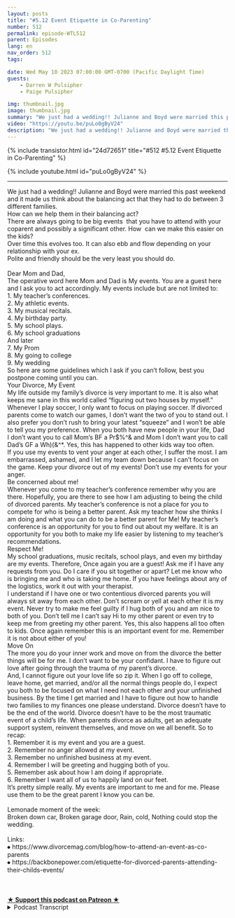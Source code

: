 ```yaml
---
layout: posts
title: "#5.12 Event Etiquette in Co-Parenting"
number: 512
permalink: episode-WTL512
parent: Episodes
lang: en
nav_order: 512
tags:

date: Wed May 10 2023 07:00:00 GMT-0700 (Pacific Daylight Time)
guests:
    - Darren W Pulsipher
    - Paige Pulsipher

img: thumbnail.jpg
image: thumbnail.jpg
summary: "We just had a wedding!! Julianne and Boyd were married this past weekend and it made us think about the balancing act that they had to do between 3 different families. How can we help them in their balancing act? There are always going to be big events that you have to attend with your coparent and possibly a significant other. How can we make this easier on the kids?"
video: "https://youtu.be/puLo0gByV24"
description: "We just had a wedding!! Julianne and Boyd were married this past weekend and it made us think about the balancing act that they had to do between 3 different families. How can we help them in their balancing act? There are always going to be big events that you have to attend with your coparent and possibly a significant other. How can we make this easier on the kids?"
---
```


<div>
{% include transistor.html id="24d72651" title="#512 #5.12 Event Etiquette in Co-Parenting" %}

{% include youtube.html id="puLo0gByV24" %}
</div>

---

<html><head></head><body><div>We just had a wedding!! Julianne and Boyd were married this past weekend and it made us think about the balancing act that they had to do between 3 different families.&nbsp;<br>How can we help them in their balancing act?&nbsp;<br>There are always going to be big events&nbsp; that you have to attend with your coparent and possibly a significant other. How&nbsp; can we make this easier on the kids?<br>Over time this evolves too. It can also ebb and flow depending on your relationship with your ex.<br>Polite and friendly should be the very least you should do.&nbsp;<br><br>Dear Mom and Dad,<br>The operative word here Mom and Dad is My events. You are a guest here and I ask you to act accordingly. My events include but are not limited to:<br>1. My teacher’s conferences.<br>2. My athletic events.<br>3. My musical recitals.<br>4. My birthday party.<br>5. My school plays.<br>6. My school graduations<br>And later<br>7. My Prom<br>8. My going to college<br>9. My wedding<br>So here are some guidelines which I ask if you can’t follow, best you postpone coming until you can.<br>Your Divorce, My Event<br>My life outside my family’s divorce is very important to me. It is also what keeps me sane in this world called “figuring out two houses by myself.” Whenever I play soccer, I only want to focus on playing soccer. If divorced parents come to watch our games, I don’t want the two of you to stand out. I also prefer you don’t rush to bring your latest “squeeze” and I won’t be able to tell you my preference. When you both have new people in your life, Dad I don’t want you to call Mom’s BF a Pr$%^&amp; and Mom I don’t want you to call Dad’s GF a Wh)(&amp;^*. Yes, this has happened to other kids way too often.<br>If you use my events to vent your anger at each other, I suffer the most. I am embarrassed, ashamed, and I let my team down because I can’t focus on the game. Keep your divorce out of my events! Don’t use my events for your anger.<br>Be concerned about me!<br>Whenever you come to my teacher’s conference remember why you are there. Hopefully, you are there to see how I am adjusting to being the child of divorced parents. My teacher’s conference is not a place for you to compete for who is being a better parent. Ask my teacher how she thinks I am doing and what you can do to be a better parent for Me! My teacher’s conference is an opportunity for you to find out about my welfare. It is an opportunity for you both to make my life easier by listening to my teacher’s recommendations.<br>Respect Me!<br>My school graduations, music recitals, school plays, and even my birthday are my events. Therefore, Once again you are a guest! Ask me if I have any requests from you. Do I care if you sit together or apart? Let me know who is bringing me and who is taking me home. If you have feelings about any of the logistics, work it out with your therapist.<br>I understand if I have one or two contentious divorced parents you will always sit away from each other. Don’t scream or yell at each other it is my event. Never try to make me feel guilty if I hug both of you and am nice to both of you. Don’t tell me I can’t say Hi to my other parent or even try to keep me from greeting my other parent. Yes, this also happens all too often to kids. Once again remember this is an important event for me. Remember it is not about either of you!<br>Move On<br>The more you do your inner work and move on from the divorce the better things will be for me. I don’t want to be your confidant. I have to figure out love after going through the trauma of my parent’s divorce.<br>And, I cannot figure out your love life so zip it. When I go off to college, leave home, get married, and/or all the normal things people do, I expect you both to be focused on what I need not each other and your unfinished business. By the time I get married and I have to figure out how to handle two families to my finances one please understand. Divorce doesn’t have to be the end of the world. Divorce doesn’t have to be the most traumatic event of a child’s life. When parents divorce as adults, get an adequate support system, reinvent themselves, and move on we all benefit. So to recap:<br>1. Remember it is my event and you are a guest.<br>2. Remember no anger allowed at my event.<br>3. Remember no unfinished business at my event.<br>4. Remember I will be greeting and hugging both of you.<br>5. Remember ask about how I am doing if appropriate.<br>6. Remember I want all of us to happily land on our feet.<br>It’s pretty simple really. My events are important to me and for me. Please use them to be the great parent I know you can be.<br><br>Lemonade moment of the week:<br>Broken down car, Broken garage door, Rain, cold, Nothing could stop the wedding.<br><br>Links:<br>⦁ https://www.divorcemag.com/blog/how-to-attend-an-event-as-co-parents<br>⦁ https://backbonepower.com/etiquette-for-divorced-parents-attending-their-childs-events/<br><br><br><br></div>
<strong>
  <a href="https://www.patreon.com/wheresthelemonade" target="_donate" rel="payment" title="★ Support this podcast on Patreon ★">★ Support this podcast on Patreon ★</a>
</strong></body></html>

<details>
<summary> Podcast Transcript </summary>

<p>﻿1</p>
<p>Hello, this is.</p>
<p>Darren and this is. Paige.</p>
<p>And this is.</p>
<p>Where we talk aboutwhat happens when life through you lemons.</p>
<p>You make some lemonade.</p>
<p>Meaning some weeks it's lemons.</p>
<p>Yes, some weeks it's just lemons.</p>
<p>Yeah.</p>
<p>On today's episode.</p>
<p>Event Etiquette for co-parenting.</p>
<p>We just had a great wedding.</p>
<p>You sure did.</p>
<p>Julianne and Boyd got married.</p>
<p>Just what to watch today.</p>
<p>I've lost track of time.</p>
<p>List last week.</p>
<p>Saturday, Sunday,</p>
<p>May three, a couple of days ago.</p>
<p>So it's been a whirlwind.</p>
<p>All thosethat have been listening to podcasts,knowing we've missed a couple of weeks,that had a lot to do with metraveling a little bitand also getting ready for the wedding.</p>
<p>It's been very busy around the house.</p>
<p>Yeah, it's been busy and a good busy, butyeah, trying to get everything ready andand do things around the houseand get ready for the wedding.</p>
<p>So it's been fun.</p>
<p>I can't think of any bigger eventthat a parentin a co-parenting situationhas to deal with than probably a wedding.</p>
<p>When you say that.</p>
<p>Yes, it is a lot.</p>
<p>And if you don't have a good workingrelationship with your ex.</p>
<p>Yeah, that I just.</p>
<p>I can't even. Imagine.</p>
<p>I can't even imagine how challengingthat would befor the child.</p>
<p>For the child.</p>
<p>Right. Like, I'mnot even thinking about the adults.</p>
<p>Like, oh, how hard it must be for theadults, for the child trying to navigatea contentious relationshipbetween your two parentsand trying to get marriedand all that would be very.</p>
<p>Very that would be very hard.</p>
<p>Like who pays for what?</p>
<p>Yes. Whose house is, you know.</p>
<p>Which venue is it going to be?</p>
<p>Where is it going to be?</p>
<p>I would think that most kidswould just say,</p>
<p>I'm just going to get marriedas far away from both parents as possible.</p>
<p>No one's invited.</p>
<p>But that was not the case for us.</p>
<p>It was not Julianne and Boyd were a dreamactually to work with for the wedding.</p>
<p>And they did such a good job at balancingthree families this past weekbecause Boyd's family came into towna week before the wedding.</p>
<p>So they had three familiesthat they were trying to make timefor spend time with whilestill getting ready for the wedding.</p>
<p>I mean, they they had a big balancing act.</p>
<p>Yeah.</p>
<p>And I thought they</p>
<p>I thought they did a good job.</p>
<p>In fact, we just talked to themand they're not on their honeymoon.</p>
<p>They're doing a staycationfor their honeymoon.</p>
<p>So we talked to them on their drive back.</p>
<p>Yeah, that sounds weirdthat our kids just got marriedthree days ago and are talking to them.</p>
<p>We're not controllingweird helicopter parents.</p>
<p>They're in the car.</p>
<p>Drive just a little bit, I promise.</p>
<p>I was thinking thatwhen you were just on the phone with thembecause you were just seeinghow the drive was going.</p>
<p>I'm like, This is so weirdthat we're talking to them.</p>
<p>That's a 910 of the drive.</p>
<p>Yeah, No, but I'm just saying,because they're not doing a traditionalthey did not take a honeymoon yet.</p>
<p>They stayedtwo nights here, which we still saw themboth days.</p>
<p>That was a little weird. Yeah.</p>
<p>So they went to,they spent the night in hoteland then came backand we opened presents and had lunch.</p>
<p>And then they spentthe night at the hotel.</p>
<p>And then they came back to seeeverybody again before they took off.</p>
<p>Yeah.</p>
<p>So not a typical situation?</p>
<p>No, it wasn't.</p>
<p>But I understand they were trying to.</p>
<p>A family's far awayfrom where they're, they're movingso they're trying to see everyonebefore they go back up to school. Yes.</p>
<p>And they're going to have a a honeymoonstaycation because there's a lot of tripsthat they have coming upin the next few months that.</p>
<p>So, you know, there's only so much moneyto go around for trips.</p>
<p>Yeah, that is true.</p>
<p>And there was someso when we were looking at the wedding,there is always awkwardnesswhen you have blended familiesand co-parenting and these big events likewhat is the etiquette on thisand what and what about this?</p>
<p>And, and there's always some time,some miscommunicationor there's lots of landmines,</p>
<p>I guess is the right word to say, right?</p>
<p>Yeah, Yeah, for sure.</p>
<p>For sure.</p>
<p>I mean, there's a lot going onwith a weddingand there's like, you know,you make a big checklist, right?</p>
<p>And you've got to figure out,you know, as the childthat's getting married,you're figuring outif your parents haven't talkedand divided things up, then the childhas to help divide things up or,you know, it's all it's a lot.</p>
<p>It's a lot to handle it.</p>
<p>But you know what?</p>
<p>I think it went off pretty smooth.</p>
<p>Yeah.</p>
<p>Yeah, I think so, too.</p>
<p>I think things got divided, right?</p>
<p>Kind of right upfront of who was doing whatand who was paying for what.</p>
<p>Kind of got divided fairly quickly.</p>
<p>Yeah.</p>
<p>In our situation and.</p>
<p>Through just a couple small, minor.</p>
<p>Oh, I thought you were going to do that.</p>
<p>Oh, I was going to do that.</p>
<p>No problem. It resolved itself.</p>
<p>But that's very different for for those ofyou that are in a traditional family,non blended family,and you're parenting in the same house,there's a lot of communicationthat just happens naturallywhen you're in co-parenting.</p>
<p>That communication doesn't happenlike it used to.</p>
<p>So there's there's a lot of thingsthat can be missed.</p>
<p>Absolutely.</p>
<p>And some things,you know, at the very last second.</p>
<p>So it'll be like what's happeningwith this?</p>
<p>And we're looking at each other going.</p>
<p>I don't know. I don't. Know.</p>
<p>Aren't you the groom's?</p>
<p>Aren't you the bride's father?</p>
<p>Yeah, Yeah.</p>
<p>We're like, I don't know.</p>
<p>We did not get the memo on that one.</p>
<p>And then, you know, then people are like,</p>
<p>Oh, I'm sorry. It's.</p>
<p>It's just,you know, like I said, it's a lot.</p>
<p>It's a lot going on. And I just.</p>
<p>I just continually wanted to be like,how can we make this easierfor the bride and groom?</p>
<p>Because they were they're trying so hardto balance everyone and everything.</p>
<p>And I just kept saying,</p>
<p>How can we make this easier?</p>
<p>How can we make this easier?</p>
<p>Right? It's already a stressful time.</p>
<p>A wedding is a stressful timeand a lot going on.</p>
<p>And I just wanted it to make it easierfor them.</p>
<p>Well, and it's interesting because we saidwe got to do a podcast aboutour experienceand the things that we thought went welland the things thatmaybe we could have communicated betteror or come up with a different strategy.</p>
<p>Until you started reading articles on thisand you found this incrediblelittle articlethat I thought was pretty done pretty.</p>
<p>Well, Yeah, it's done really well.</p>
<p>Yeah, it's called my it's like,almost like it's a letter.</p>
<p>It says, Dear Mom and Dad.</p>
<p>And but the letter is titled My Eventsand yeah.</p>
<p>So it's just it's the perspectivefrom a child of divorced parents.</p>
<p>And it was it was interesting wasn't it.</p>
<p>And we kind of when you read it to me,we kind of laughed a little bitbecause, oh, we mess this up so bad.</p>
<p>Yeah, sometimes. Right.</p>
<p>Other times you said, Ohyeah, we actually did pretty good on that.</p>
<p>Well, and over time.</p>
<p>You get better. Things evolve, right?</p>
<p>It and it can ebb and flow dependingon your relationship with your exand depending on where that stands.</p>
<p>So you know what I mean?</p>
<p>Like it's an ebb and flow.</p>
<p>Like sometimes you're like, Wow, okay, weyou know,we handled that event really welland then a couple of months later,you're like, Whoa, what?</p>
<p>You know, I don't know what just happenedthere, but we did not handle that well.</p>
<p>Right?</p>
<p>So it's but as as the yearsgo on, you get much better at it.</p>
<p>And I think no matterwhat at your kids event,no matter what even is a weddingor a birthday or a graduation, a.</p>
<p>Sport of a.</p>
<p>Sport of a school event, at the very leastyou're youshould be polite and friendlyat the very least.</p>
<p>So even if you're you're likelooking at your ex going,</p>
<p>I don't want to look at you.</p>
<p>I don't want to talk to you.</p>
<p>I can't stand you. It's not about you.</p>
<p>It is not about you.</p>
<p>So at the very least, you have to be.</p>
<p>You have to be.</p>
<p>I'm telling you, I'm telling you,you have to be polite and friendly.</p>
<p>Well, it's not just the co parents eitherin especially in eventsthat are big events like a wedding.</p>
<p>You've got extendedfamily there, too. Yes.</p>
<p>And you may have to sit downwith some of your siblings or your parentsor aunts and uncles and say, be nice. Yes.</p>
<p>Or you may have to say,you know what, it just be cordialor whatever the case may be.</p>
<p>Yeah. Remember, it's not about you.</p>
<p>It's about your child's event.</p>
<p>That's right.</p>
<p>Don't be selfish to me.</p>
<p>That's very selfish.</p>
<p>If you're making it about youand your feelings.</p>
<p>It's not.</p>
<p>It's not about you in your face.</p>
<p>It's about your child and their dayor their event and their feelings.</p>
<p>Know I can't think of a better gift.</p>
<p>You can give your childat their wedding too,to just be polite and nice and show unityin this joyous occasionthat you're having with your kid.</p>
<p>Absolutely.</p>
<p>All right. Hey,let's talk about the article.</p>
<p>I love the way it was phrased.</p>
<p>Dear mom and dad,these are my events, right?</p>
<p>I love it.</p>
<p>Yeah.</p>
<p>It says you are a guest hereand I ask you to act accordingly.</p>
<p>My events include but are not limited to.</p>
<p>All right, this is good. Yes.</p>
<p>My teachers conferences.</p>
<p>I never would have thoughtthat as an event. Right.</p>
<p>My athletic events, my musical recitals,my birthday parties, my schoolplays, my school graduations, and latermy prom, my going to college, my wedding.</p>
<p>We had all these.</p>
<p>We have had every singleone of these happen. Yes.</p>
<p>And which one do you thinkwe botched the most at first?</p>
<p>Oh, well.</p>
<p>I'd say the teacher conferences.</p>
<p>I wasn't at those.</p>
<p>But you were at those, like I.</p>
<p>That's right. Right.</p>
<p>As a you don't usually typicallyas a significant other or a spouse of.</p>
<p>Or a stepmom.</p>
<p>You tell me that you would notgo to conferences like you.</p>
<p>You don't need ten people in the room.</p>
<p>You just let mom and dad handle that.</p>
<p>So, yeah, those those weresome challenging times in the beginning.</p>
<p>When you were. Especially when your kidsare having problems.</p>
<p>Yeah.</p>
<p>And remember,your child is just gone througha very traumatic experience in their life.</p>
<p>Their parents have split up a lot of timeswhen it first happens, they areprobably going to have some issuesat school, parent teacher conferences.</p>
<p>The teacher is going to tell you, Hey,</p>
<p>Johnny seems a little bit moreintrovertedor maybe he's acting out in class,whatever the case may be.</p>
<p>This is not the time to get defensive.</p>
<p>Yes, I think that can definitely happen,especially in the beginning.</p>
<p>Right, when the feelings are still raw.</p>
<p>Yeah. And that happened.</p>
<p>That happened with me. Yeah, absolutely.</p>
<p>Yeah. You become defensive.</p>
<p>I it wasn't me.</p>
<p>That was my fault. Not at my house.</p>
<p>Oh, he acts out when he's with his momand going from his mom to to school.</p>
<p>Never from my. Never.</p>
<p>Yeah.</p>
<p>Everything in our house, it's beautiful.</p>
<p>Yeah. Yeah. So, yes, I think you're right.</p>
<p>I think there's a lot of defensivenessin the beginning.</p>
<p>Right? Yeah. Yeah.</p>
<p>And you're and once again,you're making that about yourselfand not about your child.</p>
<p>When you're sitting theredefending your right,how you're handling things,that is making it about you.</p>
<p>Right.</p>
<p>Instead of focusing on the child.</p>
<p>Well, and that's the first pointthat it says in the letteris, hey, it's your divorce,but it's my event.</p>
<p>And this is from the kid'sperspective, right?</p>
<p>Yes. So okay, so let's read this first.</p>
<p>I like this.</p>
<p>So it says my life outside my family'sdivorce is very important to me.</p>
<p>It is also what keeps mesane in the worldcalled figuring out two houses by myself.</p>
<p>Whenever I play soccer,</p>
<p>I only want to focus on playing soccer.</p>
<p>If two divorced parentswant to come watch our games,</p>
<p>I don't want the two of you to stand out.</p>
<p>I also, before you, don't rushto bring your latest squeeze and</p>
<p>I won't be able to tell you my preferencewhen you both have new peoplein your life.</p>
<p>Dad, I don't want you to call Mom'sboyfriend a whatever any. Boy.</p>
<p>And Mom, I don't want you to call Dad'sgirlfriend blankety blank. Yes.</p>
<p>This has happened to other kidsway too often.</p>
<p>If you use my events to vent your angerat each other, I suffer the most.</p>
<p>I'm embarrassed, ashamed,and I let my team downbecause I can't focus on the game.</p>
<p>Keep your divorce out of my events.</p>
<p>Don't use my events.</p>
<p>For your anger.</p>
<p>So true. Wow. Like I.</p>
<p>I want to, like, publish.</p>
<p>I wish every divorce familycould read this.</p>
<p>And because it's just.</p>
<p>It's from the kids perspective, right?</p>
<p>Like, stop making things about youand think about me.</p>
<p>Right?</p>
<p>And yeah, and I can hear it already.</p>
<p>Some parents. What?</p>
<p>I was thinking about youwhen I brought my new squeeze.</p>
<p>Because this is going to be your new daddyor your new mommy andyou need to like them,and then they need to attend your things,right?</p>
<p>No, they don't. Yes.</p>
<p>And they don'twant you to come to their eventand see the two of you arguing. Right.</p>
<p>You and your ex.</p>
<p>The kids do not want to see that.</p>
<p>Like keep that out of the know.</p>
<p>Doesn't mean that you need to sit togetherat the sporting event.</p>
<p>You know what?</p>
<p>So I read a different articleand it said ifif you have gotten to that point,absolutely you should sit together.</p>
<p>They said there's nothing better for a kidthan to look out and seemom and dad sitting together.</p>
<p>That's not giving the kida false sense of mom and dadare going to get back together. No, no,</p>
<p>I don't think so.</p>
<p>I don't think so. I think it'smy life has youknow, a bomb has been set off in my life.</p>
<p>And look,at least some things can still be good.</p>
<p>And the two people that I love the most,right.</p>
<p>Can sit around and highfive each other at my game or right now.</p>
<p>Now, not everybody can do that.</p>
<p>We're not saying that everybodyshould do that and not everybody.</p>
<p>In high five each other</p>
<p>With a grimace on your facefor your high five.</p>
<p>You did, but Johnny. Yes.</p>
<p>So you don't have to sit together.</p>
<p>That's ideal.</p>
<p>Like literally that would bethe ideal situation that you sit together.</p>
<p>I would say that's probablynot going to happen most of the time.</p>
<p>That's what I'm going to say.</p>
<p>What do you think?</p>
<p>I would say? Especially at the beginning.</p>
<p>Yeah, especially the beginning.</p>
<p>But So sit apart. That's fine.</p>
<p>That's fine. Sit apart. And.</p>
<p>But don't. Don't be mad at your child.</p>
<p>If they go hug mom firstor thing, you'll have Dad first.</p>
<p>Don't, don't place any guilt or shamethere.</p>
<p>And also and we've done this.</p>
<p>This is one thingthat we actually did the beginning.</p>
<p>If we took the child to the event,then we made surethat after the event, if they cameand hugged us first and said, How do I do?</p>
<p>We say, Great, now go hug your mom.</p>
<p>Yeah, we made sure.</p>
<p>We made sure to say goodbyeto the other parent,make sure to acknowledgethe other parent. Right.</p>
<p>That's that, to me is very importantbecause it shows unity and it showsyour child that there are other parent,which is half of them matters, right?</p>
<p>Definitely.</p>
<p>Definitely.</p>
<p>All right. Read the next. Okay.</p>
<p>The next one, Be concerned about mewheneveryou come to my teacher's conference.</p>
<p>Remember why you are there.</p>
<p>All right. I'm big guilty of this one.</p>
<p>Yeah.</p>
<p>Hopefullyyou're there to see how I'm adjustingto being the child of divorced parents.</p>
<p>My teachers conference is not a placefor you to compete.</p>
<p>For whom is being the better parent.</p>
<p>Guilty.</p>
<p>I here asked my teacherhow she thinks I am doingand what you can do betteras a parent for me,my teachersconference is an opportunity tofor you to find out about my welfare.</p>
<p>It's an opportunity for youboth to make my life easierby listening to my teachersrecommendations.</p>
<p>I love this because I think a lot of timesthe teacher conferences are an opportunityfor exes to go,</p>
<p>Well, if you were to do thisand if you were to join.</p>
<p>Us always late on Monday. Yes.</p>
<p>Johnny's always at your house on Monday.</p>
<p>Yeah.</p>
<p>I think that that.</p>
<p>Homework is never done on Fridaysbecause Johnny's at daddy's house.</p>
<p>Yeah, I've, I've,</p>
<p>I've participated in that myself.</p>
<p>Right.</p>
<p>And I've seen that too.</p>
<p>Yes. The blame game and the pointing.</p>
<p>And that's when sometimesyou do have to work those things out.</p>
<p>And sometimes there is a parentthat's better at getting things doneand getting homework doneand turned in better than.</p>
<p>And sometimesone parent is better at getting the kidto school on time than another.</p>
<p>That is just true.</p>
<p>But in your if in a traditional family,that's true too, right?</p>
<p>Like those things are going to happen.</p>
<p>You have different personalities.</p>
<p>Well, and we've even worked that out like,yeah, I'm better at math homeworkthan my exand she's better at English homework.</p>
<p>So if the kids had math problems,they would actually come over,</p>
<p>Even if it wasn't my night to say,</p>
<p>Dad needs to tutor you in math to helpyou understand this stuff,you got to be flexible.</p>
<p>Remember, it's about the children.</p>
<p>About the child. Yeah.</p>
<p>So these. Things.</p>
<p>So I like to say that your parentteacher conference focus on the child,what is importantand what is going on with the childis don't be sitting therethinking the whole time,because I understandyou're going to be sitting therelooking at your exthe whole time going, Oh.</p>
<p>You know, and you're thinking, okay,she just said this.</p>
<p>You say this right?</p>
<p>Or he just said, Oh,</p>
<p>I'm going to counter with this. Yep.</p>
<p>No, stop it.</p>
<p>Listen to the teachertalk about your child.</p>
<p>And if you're sayingyou're not doing that.</p>
<p>Maybe you aren't.</p>
<p>Now, when you're first divorced,of course.</p>
<p>You know everybody.</p>
<p>I don't know. Everybody.</p>
<p>Come on.</p>
<p>You don't know everybody.</p>
<p>I don't. You don't know everybody.</p>
<p>You don't. But.</p>
<p>But I know.</p>
<p>I know. I'm not alone.</p>
<p>No, of course you're not alone.</p>
<p>But we don't.</p>
<p>Every situation is different.</p>
<p>But we know that a good portion,when you first get married,there is bitterness and there isconflict.</p>
<p>Yeah, right.</p>
<p>And you are sitting there with each othergoing all.</p>
<p>Round. Or so.</p>
<p>Yeah, you're right.</p>
<p>You're planning your next,you know, your next jaband the other parentand that's not focusing on the child.</p>
<p>So we're helping you.</p>
<p>We're helping you speed the processalong of messing up your child.</p>
<p>Like, let's.</p>
<p>Just skip.</p>
<p>The whole, you know, the first yearversus second year.</p>
<p>It's you can just do so much damageto your child.</p>
<p>You know, it's interestingbecause I can see where people would beusing teacher conferencesas like a therapy session.</p>
<p>Oh, gosh,the poor teachers. The poor teacher.</p>
<p>I feel bad for you. Guysand the poor teachers.</p>
<p>Oh, okay. The next one respect me.</p>
<p>My school graduations, musicrecitals, school plays,and even my birthdays are my events.</p>
<p>Therefore, once again, you are a guest.</p>
<p>Ask me if I have any requests from you.</p>
<p>Do I care if you sit together or apart?</p>
<p>Let me know who is bringing meand who is taking me home.</p>
<p>If you have feelingsabout any of the other logistics,work it out with your therapist.</p>
<p>I love that.</p>
<p>I understand.</p>
<p>If I have one or two contentiousdivorced parents,you will always sit away from each other.</p>
<p>Fine.</p>
<p>Don't scream or yell at each other.</p>
<p>It is my event.</p>
<p>Never try to make me feel guiltyif I hug both of you.</p>
<p>And I'm nice to both of you.</p>
<p>Don't tell me</p>
<p>I can't say hi to my other parentor even try to keep mefrom greeting my other parent.</p>
<p>Yes, This also happensall too often to kids.</p>
<p>Once again, remember,this is an important event for me.</p>
<p>Remember, it is not about either of you.</p>
<p>So guess what?</p>
<p>You are going to have all of these thingswe just married that we justmentioned, school graduations, musicrecitals, school plays, all those things.</p>
<p>Right before birth, you're going to haveall of thesethings come up several times a year.</p>
<p>You're going to have these things come up.</p>
<p>And once again, it's about the child.</p>
<p>It's not about you.</p>
<p>Well, this could get tricky sometimes.</p>
<p>What if, like, for us,we always have a tradition after musicrecital to go to ice cream afterwards?</p>
<p>Yeah, we've always done that, right?</p>
<p>We've done it for years.</p>
<p>But what if we don't have the kidswhen we have?</p>
<p>We just went to a music recitaland they look at us and say,</p>
<p>Now this hasn't happened to us. Yeah.</p>
<p>But they look at us and say,</p>
<p>Are we going ice cream?</p>
<p>But they're not on our time, rightduring that time.</p>
<p>Yeah.</p>
<p>I mean, our kids knowthat we won't be getting ice creambecause they're not with us.</p>
<p>Yeah, but.</p>
<p>Yeah.</p>
<p>Little kids would have a hard. Right?</p>
<p>Yes. Yes. Yeah.</p>
<p>So in those situations, it'sbest to talk to the two.</p>
<p>Your ex, the co-parent about the traditionand invite themor have them do that tradition with them.</p>
<p>Right.</p>
<p>So that they're not missing outbecause it is about them, not about you.</p>
<p>Well, and you have your spouse.</p>
<p>And one thing you have to remembersometimeswith the inviting, like you said,maybe invite them to get ice cream,</p>
<p>That might be</p>
<p>I don't think the kids alwayseven if you think that you can do thatand be polite and friendly,</p>
<p>I don't think the kids always want thatunless you have an amazing relationshipwith each other.</p>
<p>I think it's awkward for the kids.</p>
<p>So but like I said, on here, set on here,ask me.</p>
<p>Right? It said on here.</p>
<p>Ask me,do I care if you sit together or apart?</p>
<p>Let me ask me.</p>
<p>Ask the child and you know,do you want mom, you know,do you want mom and stepdadto come to our ice cream with us?</p>
<p>Ask them.</p>
<p>And they might say yes.</p>
<p>And they might say, You know what?</p>
<p>No, I'll do that tomorrow night with them,or I'll do thatthe next time I'm with them.</p>
<p>And if they say yes, then suck it up,</p>
<p>Suck it up and just be like, okay,this is what they want.</p>
<p>But yeah,</p>
<p>I think especially as the kids get older,when they're younger, they don'tthey don't catch onto all of the tension in the room,but when they're older, they absolutelyfeel all the tension in the room.</p>
<p>So they as they get older,they don't want you in the same roomfor some events because they feel.</p>
<p>If there's still tension there, of course.</p>
<p>They're like, you know what?</p>
<p>We'll just have to celebrate itand that's fine.</p>
<p>Okay. The next section is move on.</p>
<p>This reminder.</p>
<p>It made me want to sing Let it Go.</p>
<p>Yeah. Right. Yeah.</p>
<p>And the more you do with your inner workand move on from the divorce,the better things will be for methat I don't want to be your confidant.</p>
<p>That is so important.</p>
<p>Do not let your kid be your therapist.</p>
<p>No. Yeah.</p>
<p>You have to figure out loveafter going through trauma of my parent.</p>
<p>Yeah.</p>
<p>The kids are trying to figure out whatlove is after after a traumatic divorce.</p>
<p>Know so. So.</p>
<p>Yeah,</p>
<p>I like what they said there. Move on.</p>
<p>And like what you said, don't.</p>
<p>Don't use your childas a confidant. Right.</p>
<p>Did you see your dad's new girlfriend?</p>
<p>What a hussy.</p>
<p>Right. A word, Hussy, hussy.</p>
<p>I think so. Yeah.</p>
<p>That's an old word. Yeah.</p>
<p>I'm aging myself. Yeah, Yeah.</p>
<p>And then it says when I go off to college,leave home, get married,all the normal things people do.</p>
<p>I expect you both to be focused onwhat I need, not each other.</p>
<p>And you're unfinished business.</p>
<p>By the time I get marriedand I have to figure out how to handletwo familiesto my fiance's one, please understand.</p>
<p>So we justwent through this right nowand had her two familiesand boy, had his one, his great family.</p>
<p>And they were trying to balance all three.</p>
<p>And Iyou know, my heart kind of broke for themthat they're trying to divide timebetween all three.</p>
<p>And I thought they did a really good.</p>
<p>They did a really good job.</p>
<p>And, you know, if we talk to themand ask them how stressful that was,</p>
<p>I bet they would say it was</p>
<p>It was stressful.</p>
<p>Yeah, they did a really good job.</p>
<p>So, I mean, I hope we we made thingsas easy as possible as we could for them.</p>
<p>I didn't want them to feel likethey had to spend,you know, every minute with usbecause we knew that they werewere being pulled when she you know,she had friends that came into townand cousins and bridesmaids.</p>
<p>And I mean, she had so much going onthat,</p>
<p>Yeah, we were trying to be supportive.</p>
<p>Who was it?</p>
<p>One of her friends said,</p>
<p>I am glad I got married during COVID.</p>
<p>Yeah, we could. Yeah. Yeah.</p>
<p>All the moving partsthat go into a normal wedding.</p>
<p>Yeah.</p>
<p>So I would also say, okay, I like this.</p>
<p>It says.</p>
<p>So to recap.</p>
<p>All right, here's the recap.</p>
<p>So this is the recap.</p>
<p>As a child of divorced parents, remember,it is my event and you are the guest.</p>
<p>I remember knowing or allowed in my event.</p>
<p>Rememberno unfinished business at my event.</p>
<p>You are like that one. Remember?</p>
<p>I will be greeting and huggingboth of you.</p>
<p>Remember?</p>
<p>Ask about how I am doing.</p>
<p>If appropriate. Yes.</p>
<p>I don't know what that means.</p>
<p>This is inappropriate.</p>
<p>Why would it not be appropriateto ask the kid?</p>
<p>No. I can see where a parent would sayyou were just over your dad's.</p>
<p>How are you. Doing? Oh, okay. Like,you know.</p>
<p>Yeah, like almost trying to find outinformation.</p>
<p>Trying to find out information or kind ofgive a little bit of a jab in there.</p>
<p>Like this must be really difficultthat you have to spend time with your dador whatever.</p>
<p>Yeah, no, I get there, I guess, like,if you are like, they're with both parentsand you're hugging them both and talkingto both. And you, how are you doing?</p>
<p>Is this okay? Like,that's weird. Yeah. Don't make it weird.</p>
<p>Yeah, I remember.</p>
<p>I want all of us to be high.</p>
<p>I want us.</p>
<p>I wantall of us to happily land on our feet.</p>
<p>That was what I couldn't.</p>
<p>I couldn't read that one.</p>
<p>So it says it's pretty simple.</p>
<p>My events are important to me.</p>
<p>And for me,please use them to be that great parent.</p>
<p>I know you can be.</p>
<p>I think the key on this oneis to know that your child loves youregardless of how much timethey spend with you at the event.</p>
<p>They still love you and they and theynotice if you're there or if you're not.</p>
<p>They absolutely do.</p>
<p>Go to those swim meets, go to the games.</p>
<p>Even if your ex is going to be thereand you're like,</p>
<p>Oh my goodness, it's going to be awkward.</p>
<p>Go, go.</p>
<p>You don't have to sit with them, butyour child needs to see your face there.</p>
<p>They need to see thatthey're supported by both parents.</p>
<p>So go go to those activities, even if it'shard for you, it's not about you.</p>
<p>You already messed upyour kid's life, you know, It'sall right.</p>
<p>Are eliminate Moment of the weekis all about the wedding.</p>
<p>The lemonade was greatfood, great company.</p>
<p>The lemons were in abundance.</p>
<p>There was a lot going on, wasn't there?</p>
<p>Yeah, I would saythe first one was probably the rain.</p>
<p>So. Yeah.</p>
<p>So here, this is our third weddingin the last seven months, right?</p>
<p>Yeah.</p>
<p>So all three weddingshave had the possibilityat the last minute of rainand I'm like, seriously?</p>
<p>Like all three bodieswere outdoor weddings.</p>
<p>And not just a little bit of rain.</p>
<p>We're talking like thunderbolts,rain all through.</p>
<p>So this one, here we are.</p>
<p>It's going to it's going to be outside.</p>
<p>It's going to be lovely.</p>
<p>The reception was going to be outsideand beautiful.</p>
<p>And there's the threat of rain, like rain.</p>
<p>And we're like, oh, my goodness.</p>
<p>And in fact, it rains up to about</p>
<p>I did. Like downpour. Hail. And lightning.</p>
<p>So at the last minute, everyone's right,you know, runningtables out, running the decorations out,running the food out.</p>
<p>And yeah, kind of crazy, kind of crazy.</p>
<p>So weather weather was lemons,but the receptionended up being total lemonade.</p>
<p>It was beautiful and wonderful.</p>
<p>All right.</p>
<p>Another major lemon, one of our childrenthat was driving here,</p>
<p>Rachael and Amanda and the girls.</p>
<p>Yeah, well, girls,</p>
<p>I've got three grandkids now,so I have to remember girls and boys.</p>
<p>Their car broke down on the way here.</p>
<p>About an hour away.</p>
<p>They called and said, What are you doing?</p>
<p>And I'm like, waiting for you.</p>
<p>They're like,</p>
<p>Oh, well, can you come get us?</p>
<p>So this was about an hourand a half, 2 hoursbefore we were hosting a swim partyat the house with</p>
<p>Julian's new in-laws.</p>
<p>Yes. And his. Family and his father.</p>
<p>His brother and their kids.</p>
<p>And so I missed I missed most of that.</p>
<p>I was like, okay.</p>
<p>And we knew Paige was the onethat had to go because I was grilling.</p>
<p>I was it was no big deal.</p>
<p>No big deal.</p>
<p>But it turns outthe car was not a full loss.</p>
<p>There was just a sensor that went south.</p>
<p>So the car still works,which was good. Yes.</p>
<p>And then all of the next day,right before the rehearsal dinner,which was at the house,we had a grilldelivered and I put it in the garage.</p>
<p>And when I went to pull the garage doordown, it brokelike stuck solid.</p>
<p>Could not we don't have anwe don't have an automatic garage doorbecause that broke a long, long,long time.</p>
<p>So you just have to, you know,pull it up and down and you pulled it upand you went to pull it downand it was stuck up.</p>
<p>So we had herewe've got like 40 people at our house.</p>
<p>There's so much going on and there's we'venow got repair guys and theirthey keep knocking on the door to talk to</p>
<p>I mean.</p>
<p>Yeah, yeah.</p>
<p>So but it, it was like a comedy of errorsthat was going on,but in the end it was wonderful.</p>
<p>We got to meet Boyd's family.</p>
<p>Great family.</p>
<p>We had a lot of fun with themall. My family came intotown and your mom and your sister came inand it was.</p>
<p>Yeah, it was just great to seeall the family together and have fun.</p>
<p>It was.</p>
<p>It was great.</p>
<p>If you like today's episode.</p>
<p>Give us five stars on iTunes, Spotify,</p>
<p>Google.</p>
<p>And head to Facebook and like us.</p>
<p>And check out our blogat WherestheLemonade.org</p>
<p>Where you can leavequestions and comments.</p>
<p>Add. But most of all.</p>
<p>Go out and make some lemonade.</p>
<p>You betcha, baby.</p>

</details>
